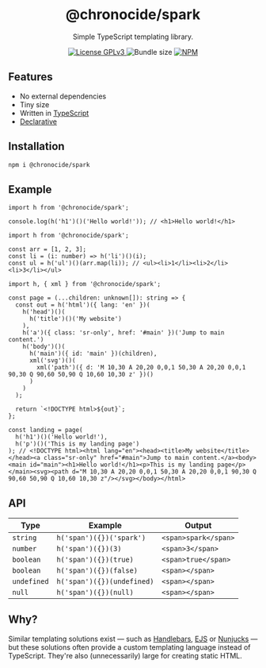 <div align="center">
  <h1>@chronocide/spark</h1>
  <p>Simple TypeScript templating library.</p>
</div>

<div align="center">
  <a href="/LICENSE">
    <img alt="License GPLv3" src="https://img.shields.io/badge/license-GPLv3-blue.svg" />
  </a>
  <img alt="Bundle size" src="https://img.shields.io/bundlejs/size/%40chronocide%2Fspark">
  <a href="https://www.npmjs.com/package/@chronocide/spark">
    <img alt="NPM" src="https://img.shields.io/npm/v/@chronocide/spark?label=npm">
  </a>
</div>

## Features

 - No external dependencies
 - Tiny size
 - Written in [TypeScript](https://en.wikipedia.org/wiki/TypeScript)
 - [Declarative](https://en.wikipedia.org/wiki/Declarative_programming)

## Installation

```sh
npm i @chronocide/spark
```

## Example

```TS
import h from '@chronocide/spark';

console.log(h('h1')()('Hello world!')); // <h1>Hello world!</h1>
```

```TS
import h from '@chronocide/spark';

const arr = [1, 2, 3];
const li = (i: number) => h('li')()(i);
const ul = h('ul')()(arr.map(li)); // <ul><li>1</li><li>2</li><li>3</li></ul>
```

```TS
import h, { xml } from '@chronocide/spark';

const page = (...children: unknown[]): string => {
  const out = h('html')({ lang: 'en' })(
    h('head')()(
      h('title')()('My website')
    ),
    h('a')({ class: 'sr-only', href: '#main' })('Jump to main content.')
    h('body')()(
      h('main')({ id: 'main' })(children),
      xml('svg')()(
        xml('path')({ d: 'M 10,30 A 20,20 0,0,1 50,30 A 20,20 0,0,1 90,30 Q 90,60 50,90 Q 10,60 10,30 z' })()
      )
    )
  );

  return `<!DOCTYPE html>${out}`;
};

const landing = page(
  h('h1')()('Hello world!'),
  h('p')()('This is my landing page')
); // <!DOCTYPE html><html lang="en"><head><title>My website</title></head><a class="sr-only" href="#main">Jump to main content.</a><body><main id="main"><h1>Hello world!</h1><p>This is my landing page</p></main><svg><path d="M 10,30 A 20,20 0,0,1 50,30 A 20,20 0,0,1 90,30 Q 90,60 50,90 Q 10,60 10,30 z"/></svg></body></html>
```

## API

| Type | Example | Output |
| - | - | - |
| `string` | `h('span')({})('spark')` | `<span>spark</span>`
| `number` | `h('span')({})(3)` | `<span>3</span>`
| `boolean` | `h('span')({})(true)` | `<span>true</span>`
| `boolean` | `h('span')({})(false)` | `<span></span>`
| `undefined` | `h('span')({})(undefined)` | `<span></span>`
| `null` | `h('span')({})(null)` | `<span></span>`

## Why?

Similar templating solutions exist — such as [Handlebars](https://handlebarsjs.com/), [EJS](https://ejs.co/) or [Nunjucks](https://github.com/mozilla/nunjucks) — but these solutions often provide a custom templating language instead of TypeScript. They're also (unnecessarily) large for creating static HTML.
